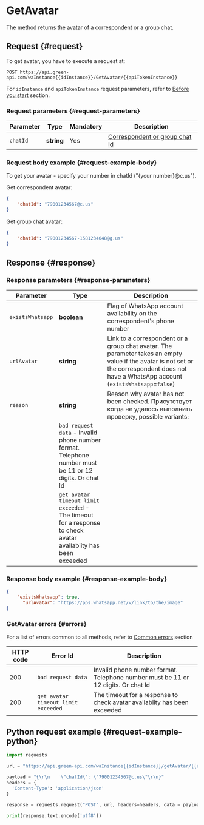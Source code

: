 # GetAvatar

The method returns the avatar of a correspondent or a group chat.

## Request {#request}

To get avatar, you have to execute a request at:
```
POST https://api.green-api.com/waInstance{{idInstance}}/GetAvatar/{{apiTokenInstance}}
```

For `idInstance` and `apiTokenInstance` request parameters, refer to [Before you start](../../before-start.md#parameters) section.

### Request parameters {#request-parameters}

Parameter | Type | Mandatory | Description
----- | ----- | ----- | -----
`chatId` | **string** | Yes | [Correspondent or group chat Id](../chat-id.md)

### Request body example {#request-example-body}

To get your avatar - specify your number in chatId ("{your number}@c.us").

Get correspondent avatar:
```json
{
    "chatId": "79001234567@c.us"
}
```

Get group chat avatar:
```json
{
    "chatId": "79001234567-1581234048@g.us"
}
```

## Response {#response}

### Response parameters {#response-parameters}

Parameter | Type |  Description
----- | ----- | ----- 
`existsWhatsapp` | **boolean** | Flag of WhatsApp account availability on the correspondent's phone number
`urlAvatar` | **string** | Link to a correspondent or a group chat avatar. The parameter takes an empty value if the avatar is not set or the correspondent does not have a WhatsApp account (`existsWhatsapp`=`false`)
`reason` | **string** | Reason why avatar has not been checked. Присутствует когда не удалось выполнить проверку, possible variants:
| | `bad request data` - Invalid phone number format. Telephone number must be 11 or 12 digits. Or chat Id
| | `get avatar timeout limit exceeded` - The timeout for a response to check avatar availabiity has been exceeded

### Response body example {#response-example-body}

```json
{
  	"existsWhatsapp": true,
 	  "urlAvatar": "https://pps.whatsapp.net/v/link/to/the/image"
}
```

### GetAvatar errors {#errors}

For a list of errors common to all methods, refer to [Common errors](../common-errors.md) section

HTTP code | Error Id | Description
----- | ----- | -----
200|`bad request data`| Invalid phone number format. Telephone number must be 11 or 12 digits. Or chat Id
200|`get avatar timeout limit exceeded`| The timeout for a response to check avatar availabiity has been exceeded

## Python request example  {#request-example-python}

```python
import requests

url = "https://api.green-api.com/waInstance{{idInstance}}/getAvatar/{{apiTokenInstance}}"

payload = "{\r\n    \"chatId\": \"79001234567@c.us\"\r\n}"
headers = {
  'Content-Type': 'application/json'
}

response = requests.request("POST", url, headers=headers, data = payload)

print(response.text.encode('utf8'))
```
